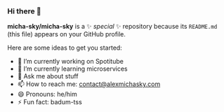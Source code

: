 ### Hi there 👋

**micha-sky/micha-sky** is a ✨ _special_ ✨ repository because its `README.md` (this file) appears on your GitHub profile.

Here are some ideas to get you started:

- 🔭 I’m currently working on Spotitube
- 🌱 I’m currently learning microservices
- 💬 Ask me about stuff
- 📫 How to reach me: contact@alexmichasky.com
- 😄 Pronouns: he/him
- ⚡ Fun fact: badum-tss
